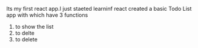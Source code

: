 Its my first react app.I just staeted learninf react created a basic Todo List app with which have 3 functions
1. to show the list
2. to delte
3. to delete 